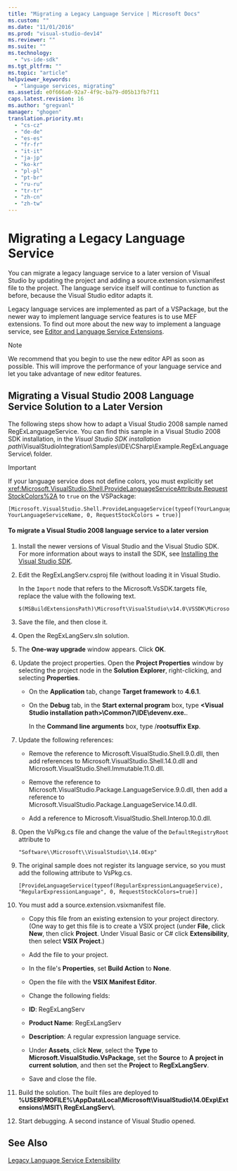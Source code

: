 ```yaml
---
title: "Migrating a Legacy Language Service | Microsoft Docs"
ms.custom: ""
ms.date: "11/01/2016"
ms.prod: "visual-studio-dev14"
ms.reviewer: ""
ms.suite: ""
ms.technology: 
  - "vs-ide-sdk"
ms.tgt_pltfrm: ""
ms.topic: "article"
helpviewer_keywords: 
  - "language services, migrating"
ms.assetid: e0f666a0-92a7-4f9c-ba79-d05b13fb7f11
caps.latest.revision: 16
ms.author: "gregvanl"
manager: "ghogen"
translation.priority.mt: 
  - "cs-cz"
  - "de-de"
  - "es-es"
  - "fr-fr"
  - "it-it"
  - "ja-jp"
  - "ko-kr"
  - "pl-pl"
  - "pt-br"
  - "ru-ru"
  - "tr-tr"
  - "zh-cn"
  - "zh-tw"
---
```

# Migrating a Legacy Language Service
You can migrate a legacy language service to a later version of Visual Studio by updating the project and adding a source.extension.vsixmanifest file to the project. The language service itself will continue to function as before, because the Visual Studio editor adapts it.  
  
 Legacy language services are implemented as part of a VSPackage, but the newer way to implement language service features is to use MEF extensions. To find out more about the new way to implement a language service, see [Editor and Language Service Extensions](../../extensibility/editor-and-language-service-extensions.md).  
  
> [!NOTE]
>  We recommend that you begin to use the new editor API as soon as possible. This will improve the performance of your language service and let you take advantage of new editor features.  
  
## Migrating a Visual Studio 2008 Language Service Solution to a Later Version  
 The following steps show how to adapt a Visual Studio 2008 sample named RegExLanguageService. You can find this sample in a Visual Studio 2008 SDK installation, in the *Visual Studio SDK installation path*\VisualStudioIntegration\Samples\IDE\CSharp\Example.RegExLanguageService\ folder.  
  
> [!IMPORTANT]
>  If your language service does not define colors, you must explicitly set <xref:Microsoft.VisualStudio.Shell.ProvideLanguageServiceAttribute.RequestStockColors%2A> to `true` on the VSPackage:  
  
```  
[Microsoft.VisualStudio.Shell.ProvideLanguageService(typeof(YourLanguageService), YourLanguageServiceName, 0, RequestStockColors = true)]  
```  
  
#### To migrate a Visual Studio 2008 language service to a later version  
  
1.  Install the newer versions of Visual Studio and the Visual Studio SDK. For more information about ways to install the SDK, see [Installing the Visual Studio SDK](../../extensibility/installing-the-visual-studio-sdk.md).  
  
2.  Edit the RegExLangServ.csproj file (without loading it in Visual Studio.  
  
     In the `Import` node that refers to the Microsoft.VsSDK.targets file, replace the value with the following text.  
  
    ```  
    $(MSBuildExtensionsPath)\Microsoft\VisualStudio\v14.0\VSSDK\Microsoft.VsSDK.targets  
    ```  
  
3.  Save the file, and then close it.  
  
4.  Open the RegExLangServ.sln solution.  
  
5.  The **One-way upgrade** window appears. Click **OK**.  
  
6.  Update the project properties. Open the **Project Properties** window by selecting the project node in the **Solution Explorer**, right-clicking, and selecting **Properties**.  
  
    -   On the **Application** tab, change **Target framework** to **4.6.1**.  
  
    -   On the **Debug** tab, in the **Start external program** box, type **\<Visual Studio installation path>\Common7\IDE\devenv.exe.**.  
  
         In the **Command line arguments** box, type /**rootsuffix Exp**.  
  
7.  Update the following references:  
  
    -   Remove the reference to Microsoft.VisualStudio.Shell.9.0.dll, then add references to Microsoft.VisualStudio.Shell.14.0.dll and Microsoft.VisualStudio.Shell.Immutable.11.0.dll.  
  
    -   Remove the reference to Microsoft.VisualStudio.Package.LanguageService.9.0.dll, then add a reference to Microsoft.VisualStudio.Package.LanguageService.14.0.dll.  
  
    -   Add a reference to Microsoft.VisualStudio.Shell.Interop.10.0.dll.  
  
8.  Open the VsPkg.cs file and change the value of the `DefaultRegistryRoot` attribute to  
  
    ```  
    "Software\\Microsoft\\VisualStudio\\14.0Exp"  
    ```  
  
9. The original sample does not register its language service, so you must add the following attribute to VsPkg.cs.  
  
    ```  
    [ProvideLanguageService(typeof(RegularExpressionLanguageService), "RegularExpressionLanguage", 0, RequestStockColors=true)]  
    ```  
  
10. You must add a source.extension.vsixmanifest file.  
  
    -   Copy this file from an existing extension to your project directory. (One way to get this file is to create a VSIX project (under **File**, click **New**, then click **Project**. Under Visual Basic or C# click **Extensibility**, then select **VSIX Project**.)  
  
    -   Add the file to your project.  
  
    -   In the file's **Properties**, set **Build Action** to **None**.  
  
    -   Open the file with the **VSIX Manifest Editor**.  
  
    -   Change the following fields:  
  
    -   **ID**: RegExLangServ  
  
    -   **Product Name**: RegExLangServ  
  
    -   **Description**: A regular expression language service.  
  
    -   Under **Assets**, click **New**, select the **Type** to **Microsoft.VisualStudio.VsPackage**, set the **Source** to **A project in current solution**, and then set the **Project** to **RegExLangServ**.  
  
    -   Save and close the file.  
  
11. Build the solution. The built files are deployed to **%USERPROFILE%\AppData\Local\Microsoft\VisualStudio\14.0Exp\Extensions\MSIT\ RegExLangServ\\**.  
  
12. Start debugging. A second instance of Visual Studio opened.  
  
## See Also  
 [Legacy Language Service Extensibility](../../extensibility/internals/legacy-language-service-extensibility.md)
